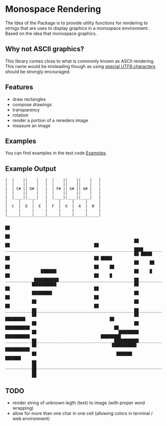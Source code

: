# Monospace Rendering

The Idea of the Package is to provide utility functions for rendering to strings that are uses to display graphics in a monospace environment. Based on the idea that monospace graphics.

## Why not ASCII graphics?

This library comes close to what is commonly known as ASCII rendering. This name would be misleading though as using [special UTF8 characters](https://www.utf8-chartable.de/unicode-utf8-table.pl?start=9472&unicodeinhtml=dec) should be strongly encouraged.

## Features

-   draw rectangles
-   compose drawings
-   transparency
-   rotation
-   render a portion of a reneders image
-   measure an image

## Examples

You can find examples in the test code [Examples](./src/__tests__/examples.test.ts).

## Example Output

```
|  |    ||    |   |  |    ||    ||    |   |
|  |    ||    |   |  |    ||    ||    |   |
|  | C# || D# |   |  | F# || G# || A# |   |
|  |    ||    |   |  |    ||    ||    |   |
|  |____||____|   |  |____||____||____|   |
|     |     |     |     |     |     |     |
|  C  |  D  |  E  |  F  |  G  |  A  |  B  |
|     |     |     |     |     |     |     |
|_____|_____|_____|_____|_____|_____|_____|
```

```
                                                                                                  ██
                                                                                                  ██
                                                          ██                                      ██                                      ██
__________________________________________________________████____________________________________██______________________________________████__________________
                                                          ██ █████                                ██                                      ██ █████
                                                          ██     ██                               ██                                      ██     ██
                ███████                                   ██     █                                ██                                      ██     █
_____________███████████__________________________________██______________________________________██______________________________________██____________________
            ███████████                                   ██                                      ██                                      ██
            █████████                                     ██                                      ██                                      ██
            ██                                            ██                                      ██                                      ██
____________██____________________________________________██______________________________________██______________________________________██____________________
            ██                                            ██                               █████████                                      ██
            ██                                            ██                             ███████████                                      ██
            ██                                     █████████                            ███████████                                █████████
____________██___________________________________███████████______________________________███████________________________________███████████____________________
            ██                                  ███████████                                                                     ███████████
            ██                                    ███████                                                                         ███████
            ██
____________██__________________________________________________________________________________________________________________________________________________
            ██
            ██
```

## TODO

-   render string of unknown legth (text) to image (with proper word wrapping)
-   allow for more than one char in one cell (allowing colors in terminal / web environment)
